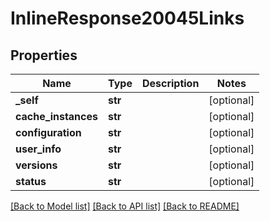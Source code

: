 # InlineResponse20045Links

## Properties
Name | Type | Description | Notes
------------ | ------------- | ------------- | -------------
**_self** | **str** |  | [optional] 
**cache_instances** | **str** |  | [optional] 
**configuration** | **str** |  | [optional] 
**user_info** | **str** |  | [optional] 
**versions** | **str** |  | [optional] 
**status** | **str** |  | [optional] 

[[Back to Model list]](../README.md#documentation-for-models) [[Back to API list]](../README.md#documentation-for-api-endpoints) [[Back to README]](../README.md)


